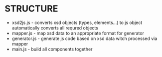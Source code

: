 # STRUCTURE
- xsd2js.js - converts xsd objects (types, elements...) to js object automatically converts all requred objects
- mapper.js - map xsd data to an appropriate format for generator
- generator.js - generate js code based on xsd data witch processed via mapper
- main.js - build all components together